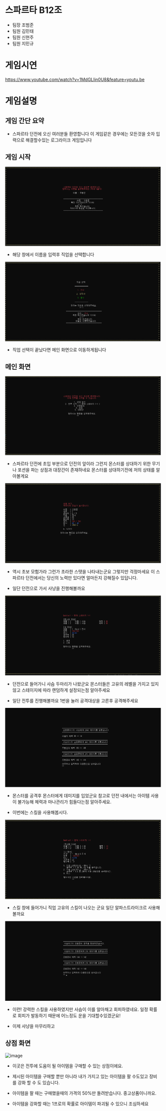 # 스파르타 B12조

- 팀장 조범준
- 팀원 김민태
- 팀원 신현주
- 팀원 지민규

# 게임시연

<htr>https://www.youtube.com/watch?v=1MdGLlin0U8&feature=youtu.be

# 게임설명

## 게임 간단 요약

 - 스파르타 던전에 오신 여러분들 환영합니다
   이 게임같은 경우에는 모든것을 숫자 입력으로 해결할수있는 로그라이크 게임입니다

## 게임 시작

![Alt text](image-1.png)

 - 해당 창에서 이름을 입력후 직업을 선택합니다

![Alt text](image-2.png)

 - 직업 선택이 끝났다면 메인 화면으로 이동하게됩니다

## 메인 화면

![Alt text](image-3.png)

 - 스파르타 던전에 초입 부분으로 던전의 앞이라 그런지 몬스터를 상대하기 위한 무기나  포션을 파는 상점과 대장간이 존재하네요 몬스터를 상대하기전에 저의 상태를 알아볼게요

 ![Alt text](image-4.png)

 - 역시 초보 모험가라 그런가 초라한 스탯을 나타내는군요 그렇지만 걱정마세요 이 스파르타 던전에서는 당신의 노력만 있다면 얼마든지 강해질수 있답니다.

 - 일단 던전으로 가서 사냥을 진행해볼까요

![Alt text](image-5.png)

  - 던전으로 들어가니 사슴 두마리가 나왔군요 몬스터들은 고유의 레벨을 가지고 있지 않고 스테이지에 따라 랜덤하게 설정되는점 알아주세요
  
  - 일단 전투를 진행해볼까요 1번을 눌러 공격대상을 고른후 공격해주세요

  ![Alt text](image-7.png)
 
  - 몬스터를 공격후 몬스터에게 데미지를 입었군요 참고로 던전 내에서는 아이템 사용이 불가능해 체력과 마나관리가 힘들다는점 알아주세요.

  - 이번에는 스킬을 사용해봅시다.

  ![Alt text](image-8.png)
  
  - 스킬 창에 들어가니 직업 고유의 스킬이 나오는 군요 일단 알파스트라이크르 사용해볼까요

![Alt text](image-9.png)

 - 이런! 강력한 스킬을 사용하였지만 사슴이 이를 알아채고 회피하였네요. 일정 확률로 회피가 발동하기 때문에 어느정도 운을 기대할수있겠군요!

 - 이제 사냥을 마무리하고

## 상점 화면
![image](https://github.com/KimMaYa1/SPT-B12/assets/71755508/e724e83e-69b5-4a22-98e0-413576134b9a)

- 이곳은 전투에 도움이 될 아이템을 구매할 수 있는 상점이에요.
- 제시된 아이템을 구매할 뿐만 아니라 내가 가지고 있는 아이템을 팔 수도있고 장비를 강화 할 수 도 있습니다.

- 아이템을 팔 때는 구매했을때의 가격의 50%만 돌려받습니다. 중고상품이니까요. 
- 아이템을 강화할 때는 1프로의 확률로 아이템이 파괴될 수 있으니 조심하세요



